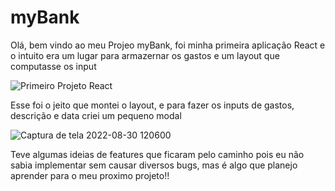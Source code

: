 # myBank
Olá, bem vindo ao meu Projeo myBank, foi minha primeira aplicação React e o intuito era um lugar para armazernar os gastos e um layout que computasse os input

![Primeiro Projeto React](https://user-images.githubusercontent.com/103132957/187472425-6ece2744-3b3c-4e67-ad49-6af6a21a1778.png)

Esse foi o jeito que montei o layout, e para fazer os inputs de gastos, descrição e data criei um pequeno modal

![Captura de tela 2022-08-30 120600](https://user-images.githubusercontent.com/103132957/187472746-4e248c81-6c4d-4e33-a715-7cc2e360e375.png)

Teve algumas ideias de features que ficaram pelo caminho pois eu não sabia implementar sem causar diversos bugs, mas é algo que planejo aprender para o meu proximo projeto!!
